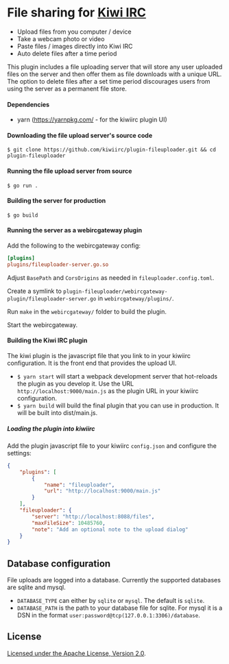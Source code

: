 # File sharing for [Kiwi IRC](https://kiwiirc.com)

* Upload files from you computer / device
* Take a webcam photo or video
* Paste files / images directly into Kiwi IRC
* Auto delete files after a time period

This plugin includes a file uploading server that will store any user uploaded files on the
server and then offer them as file downloads with a unique URL. The option to delete files
after a set time period discourages users from using the server as a permanent file store.

#### Dependencies
* yarn (https://yarnpkg.com/ - for the kiwiirc plugin UI)

#### Downloading the file upload server's source code

```console
$ git clone https://github.com/kiwiirc/plugin-fileuploader.git && cd plugin-fileuploader
```

#### Running the file upload server from source

```console
$ go run .
```

#### Building the server for production
```console
$ go build
```

#### Running the server as a webircgateway plugin

Add the following to the webircgateway config:

```ini
[plugins]
plugins/fileuploader-server.go.so
```

Adjust `BasePath` and `CorsOrigins` as needed in `fileuploader.config.toml`.

Create a symlink to `plugin-fileuploader/webircgateway-plugin/fileuploader-server.go` in `webircgateway/plugins/`.

Run `make` in the `webircgateway/` folder to build the plugin.

Start the webircgateway.

#### Building the Kiwi IRC plugin

The kiwi plugin is the javascript file that you link to in your kiwiirc configuration. It is the front end that provides the upload UI.

* `$ yarn start` will start a webpack development server that hot-reloads the plugin as you develop it. Use the URL `http://localhost:9000/main.js` as the plugin URL in your kiwiirc configuration.
* `$ yarn build` will build the final plugin that you can use in production. It will be built into dist/main.js.

##### Loading the plugin into kiwiirc
Add the plugin javascript file to your kiwiirc `config.json` and configure the settings:

```json
{
	"plugins": [
		{
			"name": "fileuploader",
			"url": "http://localhost:9000/main.js"
		}
	],
	"fileuploader": {
		"server": "http://localhost:8088/files",
		"maxFileSize": 10485760,
		"note": "Add an optional note to the upload dialog"
	}
}
```

## Database configuration
File uploads are logged into a database. Currently the supported databases are sqlite and mysql.

* `DATABASE_TYPE` can either by `sqlite` or `mysql`. The default is `sqlite`.
* `DATABASE_PATH` is the path to your database file for sqlite. For mysql it is a DSN in the format `user:password@tcp(127.0.0.1:3306)/database`.

## License

[ Licensed under the Apache License, Version 2.0](LICENSE).
